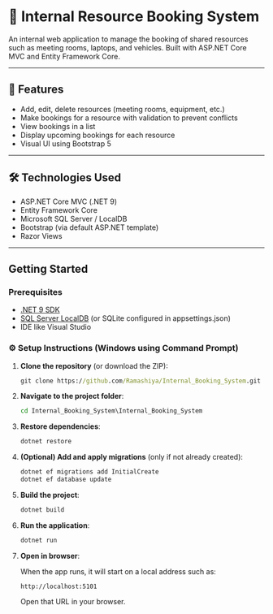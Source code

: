 ﻿# 📅 Internal Resource Booking System

An internal web application to manage the booking of shared resources such as meeting rooms, laptops, and vehicles. Built with ASP.NET Core MVC and Entity Framework Core.

---

## 🚀 Features

- Add, edit, delete resources (meeting rooms, equipment, etc.)
- Make bookings for a resource with validation to prevent conflicts
- View bookings in a list
- Display upcoming bookings for each resource
- Visual UI using Bootstrap 5

---

## 🛠 Technologies Used

- ASP.NET Core MVC (.NET 9)
- Entity Framework Core
- Microsoft SQL Server / LocalDB
- Bootstrap (via default ASP.NET template)
- Razor Views

---

## Getting Started

### Prerequisites
- [.NET 9 SDK](https://dotnet.microsoft.com/download)
- [SQL Server LocalDB](https://learn.microsoft.com/en-us/sql/database-engine/configure-windows/sql-server-express-localdb) (or SQLite configured in appsettings.json)
- IDE like Visual Studio 

### ⚙️ Setup Instructions (Windows using Command Prompt)

1. **Clone the repository** (or download the ZIP):
   ```cmd
   git clone https://github.com/Ramashiya/Internal_Booking_System.git
   ```

2. **Navigate to the project folder**:
   ```cmd
   cd Internal_Booking_System\Internal_Booking_System
   ```

3. **Restore dependencies**:
   ```cmd
   dotnet restore
   ```

4. **(Optional) Add and apply migrations** (only if not already created):
   ```cmd
   dotnet ef migrations add InitialCreate
   dotnet ef database update
   ```

5. **Build the project**:
   ```cmd
   dotnet build
   ```

6. **Run the application**:
   ```cmd
   dotnet run
   ```

7. **Open in browser**:
   
   When the app runs, it will start on a local address such as:
   ```
   http://localhost:5101
   ```
   Open that URL in your browser.
